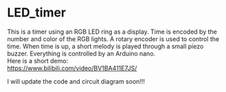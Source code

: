 # LED_timer
This is a timer using an RGB LED ring as a display. Time is encoded by the number and color of the RGB lights. A rotary encoder is used to control the time. When time is up, a short melody is played through a small piezo buzzer. Everything is controlled by an Arduino nano.  
Here is a short demo:  
https://www.bilibili.com/video/BV1BA411E7JS/  

I will update the code and circuit diagram soon!!!
